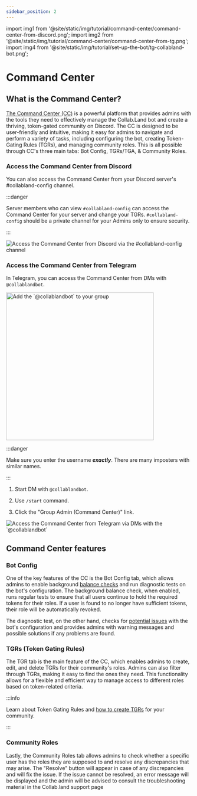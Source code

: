 ```yaml
---
sidebar_position: 2
---
```


import img1 from '@site/static/img/tutorial/command-center/command-center-from-discord.png';
import img2 from '@site/static/img/tutorial/command-center/command-center-from-tg.png';
import img4 from '@site/static/img/tutorial/set-up-the-bot/tg-collabland-bot.png';

# Command Center

## What is the Command Center?

[The Command Center (CC)](https://cc.collab.land) is a powerful platform that provides admins with the tools they need to effectively manage the Collab.Land bot and create a thriving, token-gated community on Discord. The CC is designed to be user-friendly and intuitive, making it easy for admins to navigate and perform a variety of tasks, including configuring the bot, creating Token-Gating Rules (TGRs), and managing community roles. This is all possible through CC's three main tabs: Bot Config, TGRs/TGA, & Community Roles.

### Access the Command Center from Discord

You can also access the Command Center from your Discord server's #collabland-config channel.

:::danger

Server members who can view `#collabland-config` can access the Command Center for your server and change your TGRs. `#collabland-config` should be a private channel for your Admins only to ensure security.

:::

<div class="text--center">
  <img src={img1} alt="Access the Command Center from Discord via the #collabland-config channel" />
</div>

### Access the Command Center from Telegram

In Telegram, you can access the Command Center from DMs with `@collablandbot`.

<div class="text--center">
  <img  src={img4} alt="Add the `@collablandbot` to your group" width="400"/>
</div>

:::danger

Make sure you enter the username _**exactly**_. There are many imposters with similar names.

:::

1. Start DM with `@collablandbot`.

2. Use `/start` command.

3. Click the "Group Admin (Command Center)" link.

<div class="text--center">
  <img src={img2} alt="Access the Command Center from Telegram via DMs with the `@collablandbot`" />
</div>

## Command Center features

### Bot Config

One of the key features of the CC is the Bot Config tab, which allows admins to enable background [balance checks](/help-docs/command-center/bot-config/balance-check) and run diagnostic tests on the bot's configuration. The background balance check, when enabled, runs regular tests to ensure that all users continue to hold the required tokens for their roles. If a user is found to no longer have sufficient tokens, their role will be automatically revoked.

The diagnostic test, on the other hand, checks for [potential issues](/help-docs/command-center/bot-config/errors) with the bot's configuration and provides admins with warning messages and possible solutions if any problems are found.

### TGRs (Token Gating Rules)

The TGR tab is the main feature of the CC, which enables admins to create, edit, and delete TGRs for their community's roles. Admins can also filter through TGRs, making it easy to find the ones they need. This functionality allows for a flexible and efficient way to manage access to different roles based on token-related criteria.

:::info

Learn about Token Gating Rules and [how to create TGRs](/help-docs/command-center/create-a-tgr/how-to-create-a-tgr) for your community.

:::

### Community Roles

Lastly, the Community Roles tab allows admins to check whether a specific user has the roles they are supposed to and resolve any discrepancies that may arise. The "Resolve" button will appear in case of any discrepancies and will fix the issue. If the issue cannot be resolved, an error message will be displayed and the admin will be advised to consult the troubleshooting material in the Collab.land support page
